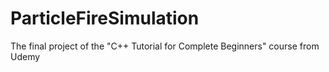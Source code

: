 # ParticleFireSimulation
The final project of the "C++ Tutorial for Complete Beginners" course from Udemy
